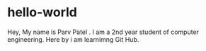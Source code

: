 # hello-world
Hey, 
My name is Parv Patel .
I am a 2nd year student of computer engineering.
Here by i am learnimng Git Hub.
